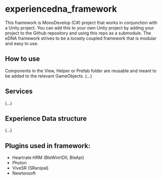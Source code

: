 # experiencedna_framework

This framework is MonoDevelop (C#) project that works in conjunction with a Unity project. You can add this to your own Unity project by adding your project to the Github repository and using this repo as a submodule. 
The eDNA framework strives to be a loosely coupled framework that is modular and easy to use. 

## How to use

Components in the View, Helper or Prefab folder are reusable and meant to be added to the relevant GameObjects.
(...)

## Services
(...)

## Experience Data structure

(...)

## Plugins used in framework:
- Heartrate HRM (BleWinrtDll, BleApi)
- Photon
- ViveSR (SRanipal)
- Newtonsoft
